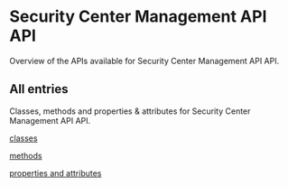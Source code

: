 [
This is a templated file. Adding content to this file may result in it being
reverted. Instead, if you want to place additional content, create an
"overview_content.md" file in `docs/` directory. The Sphinx tool will
pick up on the content and merge the content.
]: #

# Security Center Management API API

Overview of the APIs available for Security Center Management API API.

## All entries

Classes, methods and properties & attributes for
Security Center Management API API.

[classes](https://cloud.google.com/python/docs/reference/google-cloud-securitycentermanagement/latest/summary_class.html)

[methods](https://cloud.google.com/python/docs/reference/google-cloud-securitycentermanagement/latest/summary_method.html)

[properties and
attributes](https://cloud.google.com/python/docs/reference/google-cloud-securitycentermanagement/latest/summary_property.html)

